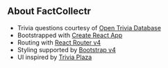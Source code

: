 ## About FactCollectr

- Trivia questions courtesy of [Open Trivia Database](https://opentdb.com)
- Bootstrapped with [Create React App](https://github.com/facebook/create-react-app)
- Routing with [React Router v4](https://reacttraining.com/react-router/)
- Styling supported by [Bootstrap v4](https://getbootstrap.com)
- UI inspired by [Trivia Plaza](https://www.triviaplaza.com/)
